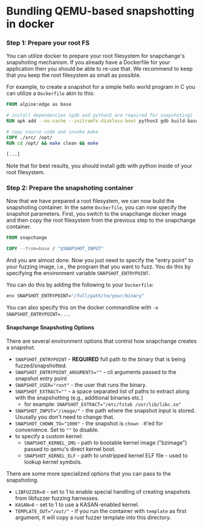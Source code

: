 # Bundling QEMU-based snapshotting in docker

### Step 1: Prepare your root FS

You can utilize docker to prepare your root filesystem for snapchange's snapshoting mechanism. If you already have a Dockerfile for your application then you should be able to re-use that.
We recommend to keep that you keep the root filesystem as small as possible.

For example, to create a snapshot for a simple hello world program in C you can utilize a `Dockerfile` akin to this:

```Dockerfile
FROM alpine:edge as base

# install dependencies (gdb and python3 are required for snapshoting)
RUN apk add --no-cache --initramfs-diskless-boot python3 gdb build-base

# copy source code and invoke make
COPY ./src/ /opt/
RUN cd /opt/ && make clean && make

[...]
```

Note that for best results, you should install gdb with python inside of your root filesystem.


### Step 2: Prepare the snapshoting container

Now that we have prepared a root filesystem, we can now build the snapshoting container. In the same `Dockerfile`, you can now specify the snapshot parameters.
First, you switch to the snapchange docker image and then copy the root filesystem from the previous step to the snapchange container.

```Dockerfile
FROM snapchange

COPY --from=base / "$SNAPSHOT_INPUT"
```

And you are almost done. Now you just need to specify the "entry point" to your
fuzzing image, i.e., the program that you want to fuzz. You do this by
specifying the environment variable `SNAPSHOT_ENTRYPOINT`.

You can do this by adding the following to your `Dockerfile`:

```Dockerfile
env SNAPSHOT_ENTRYPOINT="/full/path/to/your/binary"
```

You can also specify this on the docker commandline with `-e SNAPSHOT_ENTRYPOINT=...`.


#### Snapchange Snapshoting Options

There are several environment options that control how snapchange creates a snapshot.

* `SNAPSHOT_ENTRYPOINT` - **REQUIRED** full path to the binary that is being fuzzed/snapshotted.
* `SNAPSHOT_ENTRYPOINT_ARGUMENTS=""` - cli arguments passed to the snapshot entry point
* `SNAPSHOT_USER="root"` - the user that runs the binary.
* `SNAPSHOT_EXTRACT=""` - a space separated list of paths to extract along with the snapshotting (e.g., additional binaries etc.)
  * for example: `SNAPSHOT_EXTRACT="/etc/fstab /usr/lib/libc.so"`
* `SNAPSHOT_INPUT="/image/"` - the path where the snapshot input is stored. Ususally you don't need to change that.
* `SNAPSHOT_CHOWN_TO="1000"` - the snapshot is `chown -R`'ed for convenience. Set to `""` to disable.
* to specify a custom kernel:
  * `SNAPSHOT_KERNEL_IMG` - path to bootable kernel image ("bzimage") passed to qemu's direct kernel boot.
  * `SNAPSHOT_KERNEL_ELF` - path to unstripped kernel ELF file - used to lookup kernel symbols.

There are some more specialized options that you can pass to the snapshoting.

* `LIBFUZZER=0` - set to 1 to enable special handling of creating snapshots from libfuzzer fuzzing harnesses.
* `KASAN=0` - set to 1 to use a KASAN-enabled kernel.
* `TEMPLATE_OUT="/out/"` - if you run the container with `template` as first argument, it will copy a rust fuzzer template into this directory.
